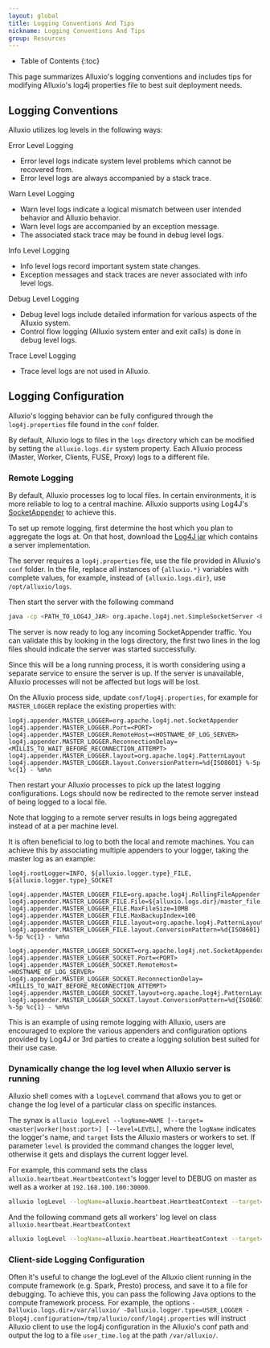 ```yaml
---
layout: global
title: Logging Conventions And Tips
nickname: Logging Conventions And Tips
group: Resources
---
```


* Table of Contents
{:toc}

This page summarizes Alluxio's logging conventions and includes tips for modifying Alluxio's log4j
properties file to best suit deployment needs.

## Logging Conventions

Alluxio utilizes log levels in the following ways:

Error Level Logging

* Error level logs indicate system level problems which cannot be recovered from.
* Error level logs are always accompanied by a stack trace.

Warn Level Logging

* Warn level logs indicate a logical mismatch between user intended behavior and Alluxio behavior.
* Warn level logs are accompanied by an exception message.
* The associated stack trace may be found in debug level logs.

Info Level Logging

* Info level logs record important system state changes.
* Exception messages and stack traces are never associated with info level logs.

Debug Level Logging

* Debug level logs include detailed information for various aspects of the Alluxio system.
* Control flow logging (Alluxio system enter and exit calls) is done in debug level logs.

Trace Level Logging

* Trace level logs are not used in Alluxio.

## Logging Configuration

Alluxio's logging behavior can be fully configured through the `log4j.properties` file found in the
`conf` folder.

By default, Alluxio logs to files in the `logs` directory which can be modified by setting the
`alluxio.logs.dir` system property. Each Alluxio process (Master, Worker, Clients, FUSE, Proxy)
logs to a different file.

### Remote Logging

By default, Alluxio processes log to local files. In certain environments, it is more reliable to
log to a central machine. Alluxio supports using Log4J's
[SocketAppender](https://logging.apache.org/log4j/1.2/apidocs/org/apache/log4j/net/SocketAppender.html)
to achieve this.

To set up remote logging, first determine the host which you plan to aggregate the logs at. On that
host, download the [Log4J jar](https://mvnrepository.com/artifact/log4j/log4j/1.2.17) which contains
a server implementation.

The server requires a `log4j.properties` file, use the file provided in Alluxio's `conf` folder. In
the file, replace all instances of `{alluxio.*}` variables with complete values, for example,
instead of `{alluxio.logs.dir}`, use `/opt/alluxio/logs`.

Then start the server with the following command

```bash
java -cp <PATH_TO_LOG4J_JAR> org.apache.log4j.net.SimpleSocketServer <PORT> <PATH_TO_LOG4J_PROPERTIES>
```

The server is now ready to log any incoming SocketAppender traffic. You can validate this by looking
in the logs directory, the first two lines in the log files should indicate the server was started
successfully.

Since this will be a long running process, it is worth considering using a separate service to
ensure the server is up. If the server is unavailable, Alluxio processes will not be affected but
logs will be lost.

On the Alluxio process side, update `conf/log4j.properties`, for example for `MASTER_LOGGER` replace
the existing properties with:

```
log4j.appender.MASTER_LOGGER=org.apache.log4j.net.SocketAppender
log4j.appender.MASTER_LOGGER.Port=<PORT>
log4j.appender.MASTER_LOGGER.RemoteHost=<HOSTNAME_OF_LOG_SERVER>
log4j.appender.MASTER_LOGGER.ReconnectionDelay=<MILLIS_TO_WAIT_BEFORE_RECONNECTION_ATTEMPT>
log4j.appender.MASTER_LOGGER.layout=org.apache.log4j.PatternLayout
log4j.appender.MASTER_LOGGER.layout.ConversionPattern=%d{ISO8601} %-5p %c{1} - %m%n
```

Then restart your Alluxio processes to pick up the latest logging configurations. Logs should now be
redirected to the remote server instead of being logged to a local file.

Note that logging to a remote server results in logs being aggregated instead of at a per machine
level.

It is often beneficial to log to both the local and remote machines. You can achieve this by
associating multiple appenders to your logger, taking the master log as an example:

```
log4j.rootLogger=INFO, ${alluxio.logger.type}_FILE, ${alluxio.logger.type}_SOCKET

log4j.appender.MASTER_LOGGER_FILE=org.apache.log4j.RollingFileAppender
log4j.appender.MASTER_LOGGER_FILE.File=${alluxio.logs.dir}/master_file.log
log4j.appender.MASTER_LOGGER_FILE.MaxFileSize=10MB
log4j.appender.MASTER_LOGGER_FILE.MaxBackupIndex=100
log4j.appender.MASTER_LOGGER_FILE.layout=org.apache.log4j.PatternLayout
log4j.appender.MASTER_LOGGER_FILE.layout.ConversionPattern=%d{ISO8601} %-5p %c{1} - %m%n

log4j.appender.MASTER_LOGGER_SOCKET=org.apache.log4j.net.SocketAppender
log4j.appender.MASTER_LOGGER_SOCKET.Port=<PORT>
log4j.appender.MASTER_LOGGER_SOCKET.RemoteHost=<HOSTNAME_OF_LOG_SERVER>
log4j.appender.MASTER_LOGGER_SOCKET.ReconnectionDelay=<MILLIS_TO_WAIT_BEFORE_RECONNECTION_ATTEMPT>
log4j.appender.MASTER_LOGGER_SOCKET.layout=org.apache.log4j.PatternLayout
log4j.appender.MASTER_LOGGER_SOCKET.layout.ConversionPattern=%d{ISO8601} %-5p %c{1} - %m%n
```

This is an example of using remote logging with Alluxio, users are encouraged to explore the various
appenders and configuration options provided by Log4J or 3rd parties to create a logging solution
best suited for their use case.

### Dynamically change the log level when Alluxio server is running

Alluxio shell comes with a `logLevel` command that allows you to get or change the log level of a particular class on specific
instances.

The synax is `alluxio logLevel --logName=NAME [--target=<master|worker|host:port>] [--level=LEVEL]`, where the `logName`
indicates the logger's name, and `target` lists the Alluxio masters or workers to set. If parameter `level` is provided the command
changes the logger level, otherwise it gets and displays the current logger level.

For example, this command sets the class `alluxio.heartbeat.HeartbeatContext`'s logger level to DEBUG on master as well as a worker at `192.168.100.100:30000`.

```bash
alluxio logLevel --logName=alluxio.heartbeat.HeartbeatContext --target=master,192.168.100.100:30000 --level=DEBUG
```

And the following command gets all workers' log level on class `alluxio.heartbeat.HeartbeatContext`
```bash
alluxio logLevel --logName=alluxio.heartbeat.HeartbeatContext --target=workers
```

### Client-side Logging Configuration

Often it's useful to change the logLevel of the Alluxio client running in the compute framework (e.g. Spark, Presto) process, and save it to a file for debugging. To achieve this, you can pass the following Java options to the compute framework process. For example, the options `-Dalluxio.logs.dir=/var/alluxio/ -Dalluxio.logger.type=USER_LOGGER -Dlog4j.configuration=/tmp/alluxio/conf/log4j.properties` will instruct Alluxio client to use the log4j configuration in the Alluxio's conf path and output the log to a file `user_time.log` at the path `/var/alluxio/`. 
